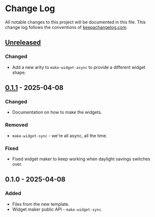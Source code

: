 # Change Log
All notable changes to this project will be documented in this file. This change log follows the conventions of [keepachangelog.com](http://keepachangelog.com/).

## [Unreleased]
### Changed
- Add a new arity to `make-widget-async` to provide a different widget shape.

## [0.1.1] - 2025-04-08
### Changed
- Documentation on how to make the widgets.

### Removed
- `make-widget-sync` - we're all async, all the time.

### Fixed
- Fixed widget maker to keep working when daylight savings switches over.

## 0.1.0 - 2025-04-08
### Added
- Files from the new template.
- Widget maker public API - `make-widget-sync`.

[Unreleased]: https://sourcehost.site/your-name/rest-api/compare/0.1.1...HEAD
[0.1.1]: https://sourcehost.site/your-name/rest-api/compare/0.1.0...0.1.1
